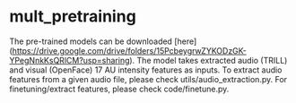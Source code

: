 # mult_pretraining

The pre-trained models can be downloaded [here] (https://drive.google.com/drive/folders/15PcbeygrwZYKODzGK-YPegNnkKsQRlCM?usp=sharing). The model takes extracted audio (TRILL) and visual (OpenFace) 17 AU intensity features as inputs. To extract audio features from a given audio file, please check utils/audio_extraction.py. For finetuning/extract features, please check code/finetune.py.
